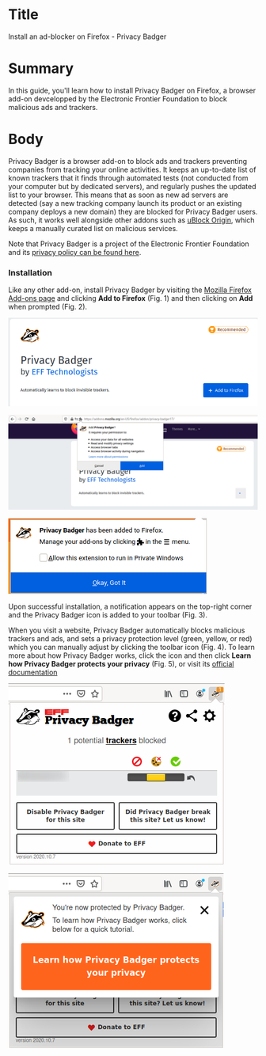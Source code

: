 # Title  #
Install an ad-blocker on Firefox - Privacy Badger

# Summary #
In this guide, you'll learn how to install Privacy Badger on Firefox, a browser add-on devcelopped by the Electronic Frontier Foundation to block malicious ads and trackers.

# Body #
Privacy Badger is a browser add-on to block ads and trackers preventing companies from tracking your online activities. It keeps an up-to-date list of known trackers that it finds through automated tests (not conducted from your computer but by dedicated servers), and regularly pushes the updated list to your browser. This means that as soon as new ad servers are detected (say a new tracking company launch its product or an existing company deploys a new domain) they are blocked for Privacy Badger users. As such, it works well alongside other addons such as [uBlock Origin](/node/3392), which keeps a manually curated list on malicious services. 

Note that Privacy Badger is a project of the Electronic Frontier Foundation and its [privacy policy can be found here][1].

### Installation ###
Like any other add-on, install Privacy Badger by visiting the [Mozilla Firefox Add-ons page][2] and clicking **Add to Firefox** (Fig. 1) and then clicking on **Add** when prompted (Fig. 2).

![Fig. 1: Download Privacy Badger](../images/Firefox/badger-add.png?raw=true)

![Fig. 2: Add Privacy Badger to Firefox](../images/Firefox/badger-prompt.png?raw=true)

![Fig. 3: Notification of successful installation](../images/Firefox/badger-notify.png?raw=true)

Upon successful installation, a notification appears on the top-right corner and the Privacy Badger icon is added to your toolbar (Fig. 3). 

When you visit a website, Privacy Badger automatically blocks malicious trackers and ads, and sets a privacy protection level (green, yellow, or red) which you can manually adjust by clicking the toolbar icon (Fig. 4). To learn more about how Privacy Badger works, click the icon and then click **Learn how Privacy Badger protects your privacy** (Fig. 5), or visit its [official documentation][3]

![Fig. 4: Privacy Badger pop-up interface](../images/Firefox/badger-test.png?raw=true)

![Fig. 5: Learn more about Privacy Badger](../images/Firefox/badger-learn.png?raw=true)

[1]: https://www.eff.org/code/privacy/policy

[2]: https://addons.mozilla.org/en-US/firefox/addon/privacy-badger17/

[3]: https://privacybadger.org/
